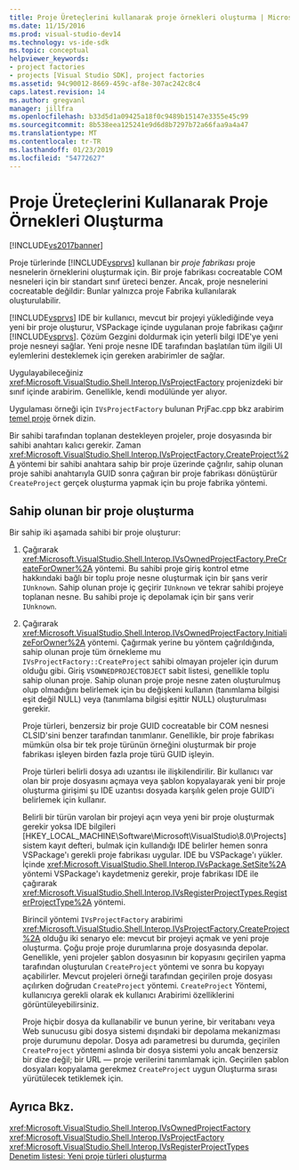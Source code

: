 ```yaml
---
title: Proje Üreteçlerini kullanarak proje örnekleri oluşturma | Microsoft Docs
ms.date: 11/15/2016
ms.prod: visual-studio-dev14
ms.technology: vs-ide-sdk
ms.topic: conceptual
helpviewer_keywords:
- project factories
- projects [Visual Studio SDK], project factories
ms.assetid: 94c90012-8669-459c-af8e-307ac242c8c4
caps.latest.revision: 14
ms.author: gregvanl
manager: jillfra
ms.openlocfilehash: b33d5d1a09425a18f0c9489b15147e3355e45c99
ms.sourcegitcommit: 8b538eea125241e9d6d8b7297b72a66faa9a4a47
ms.translationtype: MT
ms.contentlocale: tr-TR
ms.lasthandoff: 01/23/2019
ms.locfileid: "54772627"
---
```

# <a name="creating-project-instances-by-using-project-factories"></a>Proje Üreteçlerini Kullanarak Proje Örnekleri Oluşturma
[!INCLUDE[vs2017banner](../../includes/vs2017banner.md)]

Proje türlerinde [!INCLUDE[vsprvs](../../includes/vsprvs-md.md)] kullanan bir *proje fabrikası* proje nesnelerin örneklerini oluşturmak için. Bir proje fabrikası cocreatable COM nesneleri için bir standart sınıf üreteci benzer. Ancak, proje nesnelerini cocreatable değildir: Bunlar yalnızca proje Fabrika kullanılarak oluşturulabilir.  
  
 [!INCLUDE[vsprvs](../../includes/vsprvs-md.md)] IDE bir kullanıcı, mevcut bir projeyi yüklediğinde veya yeni bir proje oluşturur, VSPackage içinde uygulanan proje fabrikası çağırır [!INCLUDE[vsprvs](../../includes/vsprvs-md.md)]. Çözüm Gezgini doldurmak için yeterli bilgi IDE'ye yeni proje nesneyi sağlar. Yeni proje nesne IDE tarafından başlatılan tüm ilgili UI eylemlerini desteklemek için gereken arabirimler de sağlar.  
  
 Uygulayabileceğiniz <xref:Microsoft.VisualStudio.Shell.Interop.IVsProjectFactory> projenizdeki bir sınıf içinde arabirim. Genellikle, kendi modülünde yer alıyor.  
  
 Uygulaması örneği için `IVsProjectFactory` bulunan PrjFac.cpp bkz arabirim [temel proje](http://msdn.microsoft.com/385fd2a3-d9f1-4808-87c2-a3f05a91fc36) örnek dizin.  
  
 Bir sahibi tarafından toplanan destekleyen projeler, proje dosyasında bir sahibi anahtarı kalıcı gerekir. Zaman <xref:Microsoft.VisualStudio.Shell.Interop.IVsProjectFactory.CreateProject%2A> yöntemi bir sahibi anahtara sahip bir proje üzerinde çağrılır, sahip olunan proje sahibi anahtarıyla GUID sonra çağıran bir proje fabrikası dönüştürür `CreateProject` gerçek oluşturma yapmak için bu proje fabrika yöntemi.  
  
## <a name="creating-an-owned-project"></a>Sahip olunan bir proje oluşturma  
 Bir sahip iki aşamada sahibi bir proje oluşturur:  
  
1. Çağırarak <xref:Microsoft.VisualStudio.Shell.Interop.IVsOwnedProjectFactory.PreCreateForOwner%2A> yöntemi. Bu sahibi proje giriş kontrol etme hakkındaki bağlı bir toplu proje nesne oluşturmak için bir şans verir `IUnknown`. Sahip olunan proje iç geçirir `IUnknown` ve tekrar sahibi projeye toplanan nesne. Bu sahibi proje iç depolamak için bir şans verir `IUnknown`.  
  
2. Çağırarak <xref:Microsoft.VisualStudio.Shell.Interop.IVsOwnedProjectFactory.InitializeForOwner%2A> yöntemi. Çağırmak yerine bu yöntem çağrıldığında, sahip olunan proje tüm örnekleme mu `IVsProjectFactory::CreateProject` sahibi olmayan projeler için durum olduğu gibi. Giriş `VSOWNEDPROJECTOBJECT` sabit listesi, genellikle toplu sahip olunan proje. Sahip olunan proje proje nesne zaten oluşturulmuş olup olmadığını belirlemek için bu değişkeni kullanın (tanımlama bilgisi eşit değil NULL) veya (tanımlama bilgisi eşittir NULL) oluşturulması gerekir.  
  
   Proje türleri, benzersiz bir proje GUID cocreatable bir COM nesnesi CLSID'sini benzer tarafından tanımlanır. Genellikle, bir proje fabrikası mümkün olsa bir tek proje türünün örneğini oluşturmak bir proje fabrikası işleyen birden fazla proje türü GUID işleyin.  
  
   Proje türleri belirli dosya adı uzantısı ile ilişkilendirilir. Bir kullanıcı var olan bir proje dosyasını açmaya veya şablon kopyalayarak yeni bir proje oluşturma girişimi şu IDE uzantısı dosyada karşılık gelen proje GUID'i belirlemek için kullanır.  
  
   Belirli bir türün varolan bir projeyi açın veya yeni bir proje oluşturmak gerekir yoksa IDE bilgileri [HKEY_LOCAL_MACHINE\Software\Microsoft\VisualStudio\8.0\Projects] sistem kayıt defteri, bulmak için kullandığı IDE belirler hemen sonra VSPackage'ı gerekli proje fabrikası uygular. IDE bu VSPackage'ı yükler. İçinde <xref:Microsoft.VisualStudio.Shell.Interop.IVsPackage.SetSite%2A> yöntemi VSPackage'ı kaydetmeniz gerekir, proje fabrikası IDE ile çağırarak <xref:Microsoft.VisualStudio.Shell.Interop.IVsRegisterProjectTypes.RegisterProjectType%2A> yöntemi.  
  
   Birincil yöntemi `IVsProjectFactory` arabirimi <xref:Microsoft.VisualStudio.Shell.Interop.IVsProjectFactory.CreateProject%2A> olduğu iki senaryo ele: mevcut bir projeyi açmak ve yeni proje oluşturma. Çoğu proje proje durumlarına proje dosyasında depolar. Genellikle, yeni projeler şablon dosyasının bir kopyasını geçirilen yapma tarafından oluşturulan `CreateProject` yöntemi ve sonra bu kopyayı açabilirler. Mevcut projeleri örneği tarafından geçirilen proje dosyası açılırken doğrudan `CreateProject` yöntemi. `CreateProject` Yöntemi, kullanıcıya gerekli olarak ek kullanıcı Arabirimi özelliklerini görüntüleyebilirsiniz.  
  
   Proje hiçbir dosya da kullanabilir ve bunun yerine, bir veritabanı veya Web sunucusu gibi dosya sistemi dışındaki bir depolama mekanizması proje durumunu depolar. Dosya adı parametresi bu durumda, geçirilen `CreateProject` yöntemi aslında bir dosya sistemi yolu ancak benzersiz bir dize değil; bir URL — proje verilerini tanımlamak için. Geçirilen şablon dosyaları kopyalama gerekmez `CreateProject` uygun Oluşturma sırası yürütülecek tetiklemek için.  
  
## <a name="see-also"></a>Ayrıca Bkz.  
 <xref:Microsoft.VisualStudio.Shell.Interop.IVsOwnedProjectFactory>   
 <xref:Microsoft.VisualStudio.Shell.Interop.IVsProjectFactory>   
 <xref:Microsoft.VisualStudio.Shell.Interop.IVsRegisterProjectTypes>   
 [Denetim listesi: Yeni proje türleri oluşturma](../../extensibility/internals/checklist-creating-new-project-types.md)
